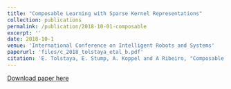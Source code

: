 ```yaml
---
title: "Composable Learning with Sparse Kernel Representations"
collection: publications
permalink: /publication/2018-10-01-composable
excerpt: ''
date: 2018-10-1
venue: 'International Conference on Intelligent Robots and Systems'
paperurl: 'files/c_2018_tolstaya_etal_b.pdf'
citation: 'E. Tolstaya, E. Stump, A. Koppel and A Ribeiro, "Composable Learning with Sparse Kernel Representations", International Conference on Intelligent Robots and Systems (IROS), Oct 1-5, 2018.'
---
```


[Download paper here](http://academicpages.github.io/files/paper2.pdf)
